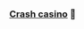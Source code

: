 ### [Crash casino](https://crash-casino.io/) 👋

<!--
**Crashcasino/crashcasino** is a ✨ _special_ ✨ repository because its `README.md` (this file) appears on your GitHub profile.

Travail de développement pour intégrer des mini-jeux de casino sur un site web de façon responsable, ergonomique, intuitive. Crash Casino souhaite développer plusieurs application permettant de faciliter l'intégration web des fournisseurs de jeux, mais également pour une diffusion massive de leurs créations. 

Crash-casino a pour but de faire des mini jeux de casino une nouvelle ère technologique où le partage, la communauté, l'accessibilité et la gratuité sont les éléments de base. Plus d'informations sur https://crash-casino.io/ --!>
